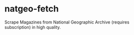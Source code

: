 # natgeo-fetch
Scrape Magazines from National Geographic Archive (requires subscription) in high quality.

